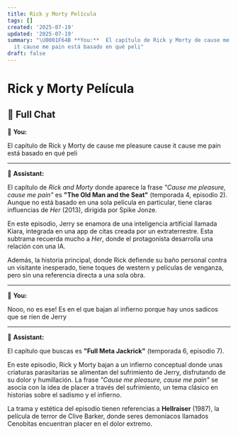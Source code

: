 ```yaml
---
title: Rick y Morty Película
tags: []
created: '2025-07-19'
updated: '2025-07-19'
summary: "\U0001F64B **You:**  El capítulo de Rick y Morty de cause me pleasure cause
  it cause me pain está basado en qué peli"
draft: false
---
```


# Rick y Morty Película

## 🧠 Full Chat

🙋 **You:**

El capítulo de Rick y Morty de cause me pleasure cause it cause me pain está basado en qué peli

---

🤖 **Assistant:**

El capítulo de *Rick and Morty* donde aparece la frase *"Cause me pleasure, cause me pain"* es **"The Old Man and the Seat"** (temporada 4, episodio 2). Aunque no está basado en una sola película en particular, tiene claras influencias de *Her* (2013), dirigida por Spike Jonze.  

En este episodio, Jerry se enamora de una inteligencia artificial llamada Kiara, integrada en una app de citas creada por un extraterrestre. Esta subtrama recuerda mucho a *Her*, donde el protagonista desarrolla una relación con una IA.  

Además, la historia principal, donde Rick defiende su baño personal contra un visitante inesperado, tiene toques de western y películas de venganza, pero sin una referencia directa a una sola obra.

---

🙋 **You:**

Nooo, no es ese! Es en el que bajan al infierno porque hay unos sadicos que se ríen de Jerry

---

🤖 **Assistant:**

El capítulo que buscas es **"Full Meta Jackrick"** (temporada 6, episodio 7).  

En este episodio, Rick y Morty bajan a un infierno conceptual donde unas criaturas parasitarias se alimentan del sufrimiento de Jerry, disfrutando de su dolor y humillación. La frase *"Cause me pleasure, cause me pain"* se asocia con la idea de placer a través del sufrimiento, un tema clásico en historias sobre el sadismo y el infierno.  

La trama y estética del episodio tienen referencias a **Hellraiser** (1987), la película de terror de Clive Barker, donde seres demoníacos llamados Cenobitas encuentran placer en el dolor extremo.
